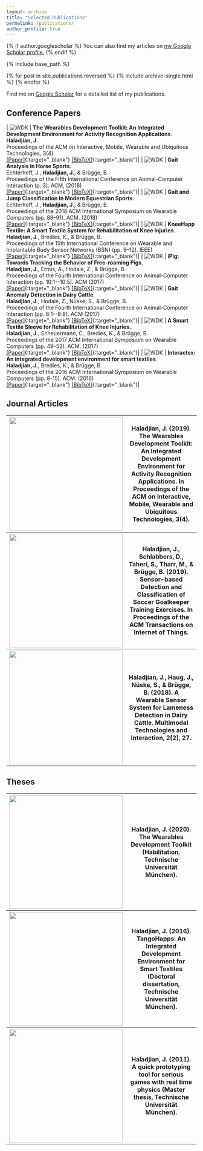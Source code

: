 ```yaml
---
layout: archive
title: "Selected Publications"
permalink: /publications/
author_profile: true
---
```


{% if author.googlescholar %}
  You can also find my articles on <u><a href="{{author.googlescholar}}">my Google Scholar profile</a>.</u>
{% endif %}

{% include base_path %}

{% for post in site.publications reversed %}
  {% include archive-single.html %}
{% endfor %}

Find me on [Google Scholar](https://scholar.google.de/citations?user=JHgSzRoAAAAJ&hl=en) for a detailed list of my publications.

<style>
table:nth-of-type(1), table:nth-of-type(2), table:nth-of-type(3), table:nth-of-type(4) {
    display:table;
    width:100%;
}
table:nth-of-type(1) td:nth-of-type(1),
table:nth-of-type(2) td:nth-of-type(1),
table:nth-of-type(3) td:nth-of-type(1),
table:nth-of-type(4) td:nth-of-type(1) {
    width:130px;
}
</style>

## Conference Papers

| ![WDK](/images/publications_wdk.png)  | **The Wearables Development Toolkit: An Integrated Development Environment for Activity Recognition Applications**. <br> **Haladjian, J.** <br> Proceedings of the ACM on Interactive, Mobile, Wearable and Ubiquitous Technologies, 3(4).<br> [\[Paper\]](/publications/haladjianWDK.pdf){:target="_blank"} [\[BibTeX\]](/publications/haladjianWDK.bib){:target="_blank"}|
| ![WDK](/images/publications_wdk.png)  | **Gait Analysis in Horse Sports**. <br>  Echterhoff, J., **Haladjian, J.**, & Brügge, B. <br> Proceedings of the Fifth International Conference on Animal-Computer Interaction (p. 3). ACM, (2018)<br> [\[Paper\]](/publications/haladjianWDK.pdf){:target="_blank"} [\[BibTeX\]](/publications/haladjianWDK.bib){:target="_blank"}|
| ![WDK](/images/publications_wdk.png)  | **Gait and Jump Classification in Modern Equestrian Sports**. <br>  Echterhoff, J., **Haladjian, J.**, & Brügge, B. <br> Proceedings of the 2018 ACM International Symposium on Wearable Computers (pp. 88–91). ACM. (2018)<br> [\[Paper\]](/publications/haladjianWDK.pdf){:target="_blank"} [\[BibTeX\]](/publications/haladjianWDK.bib){:target="_blank"}|
| ![WDK](/images/publications_wdk.png)  | **KneeHapp Textile: A Smart Textile System for Rehabilitation of Knee Injuries**. <br>  **Haladjian, J.**, Bredies, K., & Brügge, B. <br> Proceedings of the 15th International Conference on Wearable and Implantable Body Sensor Networks (BSN) (pp. 9–12). IEEE)<br> [\[Paper\]](/publications/haladjianWDK.pdf){:target="_blank"} [\[BibTeX\]](/publications/haladjianWDK.bib){:target="_blank"}|
| ![WDK](/images/publications_wdk.png)  | **iPig: Towards Tracking the Behavior of Free-roaming Pigs**. <br> **Haladjian, J.**, Ermis, A., Hodaie, Z., & Brügge, B. <br> Proceedings of the Fourth International Conference on Animal-Computer Interaction (pp. 10:1--10:5). ACM (2017)<br> [\[Paper\]](/publications/haladjianWDK.pdf){:target="_blank"} [\[BibTeX\]](/publications/haladjianWDK.bib){:target="_blank"}|
| ![WDK](/images/publications_wdk.png)  | **Gait Anomaly Detection in Dairy Cattle**. <br> **Haladjian, J.**, Hodaie, Z., Nüske, S., & Brügge, B. <br> Proceedings of the Fourth International Conference on Animal-Computer Interaction (pp. 8:1--8:8). ACM (2017)<br> [\[Paper\]](/publications/haladjianWDK.pdf){:target="_blank"} [\[BibTeX\]](/publications/haladjianWDK.bib){:target="_blank"}|
| ![WDK](/images/publications_wdk.png)  | **A Smart Textile Sleeve for Rehabilitation of Knee Injuries.**. <br>  **Haladjian, J.**, Scheuermann, C., Bredies, K., & Brügge, B. <br> Proceedings of the 2017 ACM International Symposium on Wearable Computers (pp. 49–52). ACM. (2017)<br> [\[Paper\]](/publications/haladjianWDK.pdf){:target="_blank"} [\[BibTeX\]](/publications/haladjianWDK.bib){:target="_blank"}|
| ![WDK](/images/publications_wdk.png)  | **Interactex: An integrated development environment for smart textiles**. <br>  **Haladjian, J.**, Bredies, K., & Brügge, B. <br> Proceedings of the 2016 ACM International Symposium on Wearable Computers (pp. 8-15). ACM. (2016)<br> [\[Paper\]](/publications/haladjianWDK.pdf){:target="_blank"} [\[BibTeX\]](/publications/haladjianWDK.bib){:target="_blank"}|


## Journal Articles
<table>
<tr>
<th> <img src="/images/publications_wdk.png" height="300" width="300"/>  </th>
  <th><b>Haladjian, J.</b> (2019). The Wearables Development Toolkit: An Integrated Development Environment for Activity Recognition Applications. In Proceedings of the ACM on Interactive, Mobile, Wearable and Ubiquitous Technologies, 3(4).</th>
</tr>

<tr>
<th> <img src="/images/publications_wdk.png" height="300" width="300"/> </th>
  <th> <b>Haladjian, J.</b>, Schlabbers, D., Taheri, S., Tharr, M., & Brügge, B. (2019). Sensor-based Detection and Classification of Soccer Goalkeeper Training Exercises. In Proceedings of the ACM Transactions on Internet of Things. </th>
</tr>

<tr>
<th> <img src="/images/publications_wdk.png" height="300" width="300"/> </th>
  <th> <b>Haladjian, J.</b>, Haug, J., Nüske, S., & Brügge, B. (2018). A Wearable Sensor System for Lameness Detection in Dairy Cattle. Multimodal Technologies and Interaction, 2(2), 27. </th>
</tr>
</table>

## Theses

<table>
<tr>
<th> <img src="/images/publications_wdk.png" height="300" width="300"/> </th>
  <th><b>Haladjian, J.</b> (2020).  The Wearables Development Toolkit (Habilitation, Technische Universität München).</th>
</tr>

<tr>
<th> <img src="/images/publications_wdk.png" height="300" width="300"/> </th>
  <th><b>Haladjian, J.</b> (2016). TangoHapps: An Integrated Development Environment for Smart Textiles (Doctoral dissertation, Technische Universität München).</th>
</tr>

<tr>
<th> <img src="/images/publications_wdk.png" height="300" width="300"/> </th>
  <th><b>Haladjian, J.</b> (2011). A quick prototyping tool for serious games with real time physics (Master thesis, Technische Universität München).</th>
</tr>

</table>

